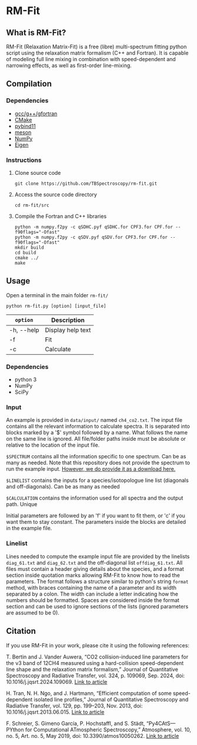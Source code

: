 # RM-Fit

What is RM-Fit?
---------------

RM-Fit (Relaxation Matrix-Fit) is a free (libre) multi-spectrum fitting python script using the relaxation matrix formalism (C++ and Fortran). It is capable of modeling full line mixing in combination with speed-dependent and narrowing effects, as well as first-order line-mixing.

Compilation
-----------
### Dependencies

- [gcc/g++/gfortran](https://gcc.gnu.org/)
- [CMake](https://cmake.org/)
- [pybind11](https://github.com/pybind/pybind11)
- [meson](https://mesonbuild.com/)
- [NumPy](https://numpy.org/)
- [Eigen](https://eigen.tuxfamily.org)

### Instructions

1. Clone source code
    ```
    git clone https://github.com/TBSpectroscopy/rm-fit.git
    ```

2. Access the source code directory
    ```
    cd rm-fit/src
    ```

3. Compile the Fortran and C++ libraries
    ```
    python -m numpy.f2py -c qSDHC.pyf qSDHC.for CPF3.for CPF.for --f90flags="-Ofast"
    python -m numpy.f2py -c qSDV.pyf qSDV.for CPF3.for CPF.for --f90flags="-Ofast"
    mkdir build
    cd build
    cmake ../
    make
    ```

Usage
-----

Open a terminal in the main folder `rm-fit/`

```
python rm-fit.py [option] [input_file]
```

| `option` | Description |
|---|---|
| -h, --help | Display help text|
| -f | Fit |
| -c | Calculate |

### Dependencies

- python 3
- NumPy
- SciPy

### Input

An example is provided in `data/input/` named `ch4_co2.txt`. The input file contains all the relevant information to calculate spectra. It is separated into blocks marked by a '$' symbol followed by a name. What follows the name on the same line is ignored. All file/folder paths inside must be absolute or relative to the location of the input file.

`$SPECTRUM` contains all the information specific to one spectrum. Can be as many as needed. Note that this repository does not provide the spectrum to run the example input. [However, we do provide it as a download here.](https://owncloud.ulb.ac.be/index.php/s/yLinSsQ1t480Qxc/download)

`$LINELIST` contains the inputs for a species/isotopologue line list (diagonals and off-diagonals). Can be as many as needed

`$CALCULATION` contains the information used for all spectra and the output path. Unique

Initial parameters are followed by an 'f' if you want to fit them, or 'c' if you want them to stay constant. The parameters inside the blocks are detailed in the example file.

### Linelist

Lines needed to compute the example input file are provided by the linelists `diag_61.txt` and `diag_62.txt` and the off-diagonal list `offdiag_61.txt`. All files must contain a header giving details about the species, and a format section inside quotation marks allowing RM-Fit to know how to read the parameters. The format follows a structure similar to python's string `format` method, with braces containing the name of a parameter and its width separated by a colon. The width can include a letter indicating how the numbers should be formatted. Spaces are considered inside the format section and can be used to ignore sections of the lists (ignored parameters are assumed to be 0).


Citation
--------

If you use RM-Fit in your work, please cite it using the following references:

T. Bertin and J. Vander Auwera, “CO2 collision-induced line parameters for the ν3 band of 12CH4 measured using a hard-collision speed-dependent line shape and the relaxation matrix formalism,” Journal of Quantitative Spectroscopy and Radiative Transfer, vol. 324, p. 109069, Sep. 2024, doi: 10.1016/j.jqsrt.2024.109069. [Link to article](https://www.sciencedirect.com/science/article/abs/pii/S0022407324001766)

H. Tran, N. H. Ngo, and J. Hartmann, “Efficient computation of some speed-dependent isolated line profiles,” Journal of Quantitative Spectroscopy and Radiative Transfer, vol. 129, pp. 199–203, Nov. 2013, doi: 10.1016/j.jqsrt.2013.06.015. [Link to article](https://www.sciencedirect.com/science/article/abs/pii/S0022407313002598)

F. Schreier, S. Gimeno García, P. Hochstaffl, and S. Städt, “Py4CAtS—PYthon for Computational ATmospheric Spectroscopy,” Atmosphere, vol. 10, no. 5, Art. no. 5, May 2019, doi: 10.3390/atmos10050262. [Link to article](https://www.mdpi.com/2073-4433/10/5/262)
